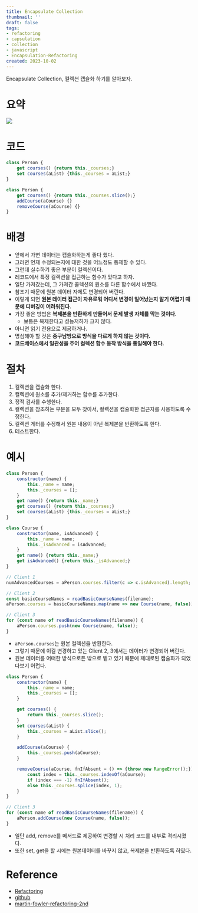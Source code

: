 ```yaml
---
title: Encapsulate Collection
thumbnail: ''
draft: false
tags:
- refactoring
- capsulation
- collection
- javascript
- Encapsulation-Refactoring
created: 2023-10-02
---
```


Encapsulate Collection, 컬렉션 캡슐화 하기를 알아보자.

# 요약

![](Refactoring_26_EncapsulateCollection_0.png)

# 코드

````javascript
class Person {
    get courses() {return this._courses;}
    set courses(aList) {this._courses = aList;}
}
````

````javascript
class Person {
    get courses() {return this._courses.slice();}
    addCourse(aCourse) {}
    removeCourse(aCourse) {}
}
````

# 배경

* 앞에서 가변 데이터는 캡슐화하는게 좋다 했다.
* 그러면 언제 수정되는지에 대한 것을 어느정도 통제할 수 있다.
* 그런데 실수하기 좋은 부분이 컬렉션이다.
* 레코드에서 특정 컬렉션을 접근하는 함수가 있다고 하자.
* 일단 가져갔는데, 그 가져간 콜렉션의 원소를 다른 함수에서 바꿨다.
* 참조기 때문에 원본 데이터 자체도 변경되어 버린다.
* 이렇게 되면 **원본 데이터 접근이 자유로워 어디서 변경이 일어났는지 알기 어렵기 때문에 디버깅이 어려워진다.**
* 가장 좋은 방법은 **복제본을 반환하게 만들어서 문제 발생 자체를 막는 것이다.**
  * 보통은 복제한다고 성능저하가 크지 않다.
* 아니면 읽기 전용으로 제공하거나.
* 명심해야 할 것은 **중구남방으로 방식을 다르게 하지 않는 것이다.**
* **코드베이스에서 일관성을 주어 컬렉션 함수 동작 방식을 통일해야 한다.**

# 절차

1. 컬렉션을 캡슐화 한다.
1. 컬렉션에 원소를 추가/제거하는 함수를 추가한다.
1. 정적 검사를 수행한다.
1. 컬렉션을 참조하는 부분을 모두 찾아서, 컬렉션을 캡슐화한 접근자를 사용하도록 수정한다.
1. 컬렉션 게터를 수정해서 원본 내용이 아닌 복제본을 반환하도록 한다.
1. 테스트한다.

# 예시

````javascript
class Person {
    constructor(name) {
        this._name = name;
        this._courses = [];
    }
    get name() {return this._name;}
    get courses() {return this._courses;}
    set courses(aList) {this._courses = aList;}
}

class Course {
    constructor(name, isAdvanced) {
        this._name = name;
        this._isAdvanced = isAdvanced;
    }
    get name() {return this._name;}
    get isAdvanced() {return this._isAdvanced;}
}

// Client 1
numAdvancedCourses = aPerson.courses.filter(c => c.isAdvanced).length;

// Client 2
const basicCourseNames = readBasicCourseNames(filename);
aPerson.courses = basicCourseNames.map(name => new Course(name, false));

// Client 3
for (const name of readBasicCourseNames(filename)) {
    aPerson.courses.push(new Course(name, false));
}
````

* `aPerson.courses`는 원본 컬렉션을 반환한다.
* 그렇기 때문에 이걸 변경하고 있는 Client 2, 3에서는 데이터가 변경되어 버린다.
* 원본 데이터를 어떠한 방식으로든 밖으로 뱉고 있기 때문에 제대로된 캡슐화가 되었다보기 어렵다.

````javascript
class Person {
    constructor(name) {
        this._name = name;
        this._courses = [];
    }

    get courses() {
        return this._courses.slice();
    }
    set courses(aList) {
        this._courses = aList.slice();
    }

    addCourse(aCourse) {
        this._courses.push(aCourse);
    }

    removeCourse(aCourse, fnIfAbsent = () => {throw new RangeError();}) {
        const index = this._courses.indexOf(aCourse);
        if (index === -1) fnIfAbsent();
        else this._courses.splice(index, 1);
    }
}

// Client 3
for (const name of readBasicCourseNames(filename)) {
    aPerson.addCourse(new Course(name, false));
}
````

* 일단 add, remove를 메서드로 제공하여 변경할 시 처리 코드를 내부로 격리시켰다.
* 또한 set, get을 할 시에는 원본데이터를 바꾸지 않고, 복제본을 반환하도록 하였다.

# Reference

* [Refactoring](https://product.kyobobook.co.kr/detail/S000001810241)
* [github](https://github.com/WegraLee/Refactoring)
* [martin-fowler-refactoring-2nd](https://github.com/wickedwukong/martin-fowler-refactoring-2nd)
